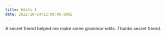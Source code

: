 ```yaml
---
title: Edits 1
date: 2022-10-14T12:00:00.000Z
---
```


A secret friend helped me make some grammar edits. Thanks secret friend.
